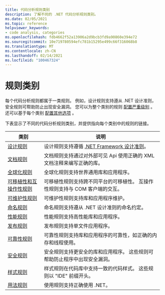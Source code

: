 ```yaml
---
title: 代码分析规则类别
description: 了解不同的 .NET 代码分析规则类别。
ms.date: 02/05/2021
ms.topic: reference
helpviewer_keywords:
- code analysis, categories
ms.openlocfilehash: fdb4662f52a13906a2d9bcb3fd9a90860e394e72
ms.sourcegitcommit: 10e719780594efc781b15295e499c66f316068b8
ms.translationtype: MT
ms.contentlocale: zh-CN
ms.lasthandoff: 02/14/2021
ms.locfileid: "100467324"
---
```

# <a name="rule-categories"></a>规则类别

每个代码分析规则都属于一类规则。 例如，设计规则支持遵从 .NET 设计准则，安全规则可帮助防止出现安全漏洞。 您可以为整个类别的规则 [配置严重级别](configuration-options.md#scope) 。 还可以基于每个类别 [配置其他选项](code-quality-rule-options.md#category-of-rules) 。

下表显示了不同的代码分析规则类别，并提供指向每个类别中的规则的链接。

| 类别 | 说明 |
| - | - |
| [设计规则](quality-rules/design-warnings.md) | 设计规则支持遵循 [.NET Framework 设计准则](../../standard/design-guidelines/index.md)。 |
| [文档规则](quality-rules/documentation-warnings.md) | 文档规则支持通过对外部可见 Api 使用正确的 XML 文档注释来编写正确的库。 |
| [全球化规则](quality-rules/globalization-warnings.md) | 全球化规则支持世界通用库和应用程序。 |
| [可移植性和互操作性规则](quality-rules/interoperability-warnings.md) | 可移植性规则支持跨不同平台的可移植性。 互操作性规则支持与 COM 客户端的交互。 |
| [可维护性规则](quality-rules/maintainability-warnings.md) | 可维护性规则支持库和应用程序维护。 |
| [命名规则](quality-rules/naming-warnings.md) | 命名规则支持遵从 .NET 设计准则的命名约定。 |
| [性能规则](quality-rules/performance-warnings.md) | 性能规则支持高性能库和应用程序。 |
| [发布规则](quality-rules/publish-warnings.md) | 发布规则支持单文件应用程序。 |
| [可靠性规则](quality-rules/reliability-warnings.md) | 可靠性规则支持库和应用程序的可靠性，如正确的内存和线程使用。 |
| [安全规则](quality-rules/security-warnings.md) | 安全规则支持更安全的库和应用程序。 这些规则可帮助防止程序中出现安全漏洞。 |
| [样式规则](style-rules/index.md) | 样式规则在代码库中支持一致的代码样式。 这些规则以 "IDE" 前缀开头。 |
| [用法规则](quality-rules/usage-warnings.md) | 使用规则支持正确使用 .NET。 |
